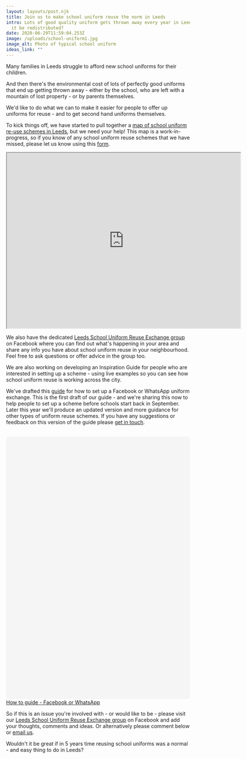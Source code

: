 ```yaml
---
layout: layouts/post.njk
title: Join us to make school uniform reuse the norm in Leeds
intro: Lots of good quality uniform gets thrown away every year in Leeds – could
  it be redistributed?
date: 2020-06-29T11:59:04.253Z
image: /uploads/school-uniform1.jpg
image_alt: Photo of typical school uniform
ideas_link: ""
---
```

Many families in Leeds struggle to afford new school uniforms for their children.

And then there's the environmental cost of lots of perfectly good uniforms that end up getting thrown away - either by the school, who are left with a mountain of lost property - or by parents themselves.

We'd like to do what we can to make it easier for people to offer up uniforms for reuse - and to get second hand uniforms themselves.

To kick things off, we have started to pull together a [map of school uniform re-use schemes in Leeds](https://www.google.com/maps/d/u/0/viewer?mid=12f68wxlwJ-MdovH7aQRHCwJyBDkWn-v3&ll=53.79479222009331%2C-1.5229087614461334&z=12), but we need your help! This map is a work-in-progress, so if you know of any school uniform reuse schemes that we have missed, please let us know using this [form](https://forms.gle/TbbcxuSpPPgczCth8).

<iframe src="https://www.google.com/maps/d/embed?mid=12f68wxlwJ-MdovH7aQRHCwJyBDkWn-v3" width="640" height="480"></iframe>

We also have the dedicated [Leeds School Uniform Reuse Exchange group](https://www.facebook.com/groups/603050533660854/permalink/605410550091519/?notif_id=1593425728610333&notif_t=group_description_change) on Facebook where you can find out what's happening in your area and share any info you have about school uniform reuse in your neighbourhood. Feel free to ask questions or offer  advice in the group too.

We are also working on developing an Inspiration Guide for people who are interested in setting up a scheme - using live examples so you can see how school uniform reuse is working across the city.

We've drafted this [guide](https://www.canva.com/design/DAEEkQESk8Y/view?utm_content=DAEEkQESk8Y&utm_campaign=designshare&utm_medium=embeds&utm_source=link) for how to set up a Facebook or WhatsApp uniform exchange. This is the first draft of our guide - and we're sharing this now to help people to set up a scheme before schools start back in September. Later this year we'll produce an updated version and more guidance for other types of uniform reuse schemes. If you have any suggestions or feedback on this version of the guide please [get in touch](mailto:info@zerowasteleeds.org.uk).

<br>

<div
 class="canva-embed"
 data-design-id="DAEEkQESk8Y"
 data-height-ratio="1.4143"
 style="padding:141.4286% 5px 5px 5px;background:rgba(0,0,0,0.03);border-radius:8px;"
></div>
<script async src="https:&#x2F;&#x2F;sdk.canva.com&#x2F;v1&#x2F;embed.js"></script>
<a href="https:&#x2F;&#x2F;www.canva.com&#x2F;design&#x2F;DAEEkQESk8Y&#x2F;view?utm_content=DAEEkQESk8Y&amp;utm_campaign=designshare&amp;utm_medium=embeds&amp;utm_source=link" target="_blank" rel="noopener">How to guide - Facebook or WhatsApp</a>

<br>

So if this is an issue you're involved with - or would like to be - please visit our [Leeds School Uniform Reuse Exchange group](https://www.facebook.com/groups/603050533660854/permalink/605410550091519/?notif_id=1593425728610333&notif_t=group_description_change) on Facebook and add your thoughts, comments and ideas. Or alternatively please comment below or [email us](mailto:info@zerowasteleeds.org.uk).

Wouldn't it be great if in 5 years time reusing school uniforms was a normal - and easy thing to do in Leeds?